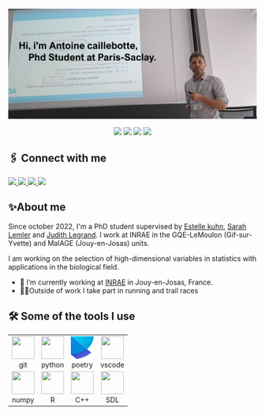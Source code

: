 ![banner](./banner.jpg)

<div align="center">
  <img
    src="https://img.shields.io/badge/statistic-lightblue?style=for-the-badge"
  />
  <img
    src="https://img.shields.io/badge/Joint Modeling-lightblue?style=for-the-badge&logo=heart"
  />
  <img
    src="https://img.shields.io/badge/Variable%20selection-lightblue?style=for-the-badge"
  />
  <img
    src="https://img.shields.io/badge/Phd-lightblue?style=for-the-badge&logo=heart"
  />
</div>

## 🖇️ Connect with me 

<div>
  <a href="https://www.linkedin.com/in/antoine-caillebotte-776817130/" target="_blank">
    <img
      src="https://img.shields.io/badge/linkedin-blue?style=for-the-badge&logo=linkedin"
    />
  </a>
  <a href="mailto: caillebotte.antoine@gmail.com">
    <img
      src="https://img.shields.io/badge/gmail-red?style=for-the-badge&logo=gmail&logoColor=white"
    />
  </a>
  </a>
  <a href="https://hal.science/search/index/?q=*&authFullName_s=Antoine%20Caillebotte">
    <img
      src="https://img.shields.io/badge/HAL science ouverte-00005c?style=for-the-badge&logo=hal"
    />
  </a>
  <a href="https://sites.google.com/view/caillebotte-antoine/home">
    <img
      src="https://img.shields.io/badge/personal%20web%20site-814793?style=for-the-badge&logo=googledrive&logoColor=white"
    />
  </a>
</div>

## ✨About me 

Since october 2022, I'm a  PhD student supervised by [Estelle kuhn](https://genome.jouy.inra.fr/~ekuhn/), [Sarah Lemler](https://sites.google.com/view/sarah-lemler/accueil?authuser=0) and [Judith Legrand](https://moulon.inrae.fr/personnes/jlegrand/). I work at INRAE in the GQE-LeMoulon (Gif-sur-Yvette) and MaIAGE (Jouy-en-Josas) units. 

I am working on the selection of high-dimensional variables in statistics with applications in the biological field.

- 🔬 I’m currently working at [INRAE](https://www.inrae.fr/) in Jouy-en-Josas, France.
- 🏃‍♂️Outside of work I take part in running and trail races

## 🛠 Some of the tools I use

<table>
<tr>
  <td align="center">
      <a href="https://git-scm.com/" target="_blank">
        <img
          height="46"
          width="46"
          src="https://cdn.jsdelivr.net/gh/devicons/devicon/icons/git/git-original.svg"
        />
      </a>
      <br>
      <span>git</span>
  </td>
  <td align="center">
    <a href="https://www.python.org/" target="_blank">
      <img
        height="46"
        width="46"
        src="https://cdn.jsdelivr.net/gh/devicons/devicon/icons/python/python-original.svg"
      />
    </a>
    <br>
    <span>python</span>
  </td>
  <td align="center">
    <a href="https://python-poetry.org/" target="_blank">
      <img
        height="46"
        width="46"
        src="./img/poetry.svg"
      />
    </a>
    <br>
    <span>poetry</span>
  </td>
  <td align="center">
    <a href="https://code.visualstudio.com/" target="_blank">
      <img
        height="46"
        width="46"
        src="https://cdn.jsdelivr.net/gh/devicons/devicon/icons/vscode/vscode-original.svg"
      />
    </a>
    <br>
    <span>vscode</span>
  </td>
<tr>
  <td align="center">
    <a href="https://numpy.org/" target="_blank">
      <img
        height="46"
        width="46"
        src="https://cdn.jsdelivr.net/gh/devicons/devicon/icons/numpy/numpy-original.svg"
      />
    </a>
    <br>
    <span>numpy</span>
  </td>
  <td align="center">
    <a href="https://www.r-project.org/" target="_blank">
      <img
        height="46"
        width="46"
        src="https://cdn.jsdelivr.net/gh/devicons/devicon/icons/r/r-original.svg"
      />
    </a>
    <br>
    <span>R</span>
  </td>
  <td align="center">
    <a href="https://www.r-project.org/" target="_blank">
      <img
        height="46"
        width="46"
        src="https://cdn.jsdelivr.net/gh/devicons/devicon/icons/cplusplus/cplusplus-original.svg"
      />
    </a>
    <br>
    <span>C++</span>
  </td>
  <td align="center">
    <a href="https://www.r-project.org/" target="_blank">
      <img
        height="46"
        width="46"
        src="https://cdn.jsdelivr.net/gh/devicons/devicon/icons/sdl/sdl-original.svg"
      />
    </a>
    <br>
    <span>SDL</span>
  </td>
</tr>
